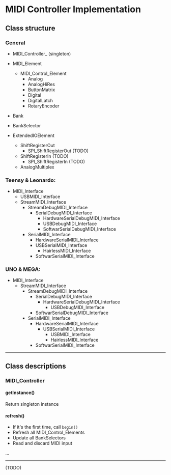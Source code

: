 # MIDI Controller Implementation

## Class structure

### General
- MIDI\_Controller\_ (singleton)

- MIDI\_Element
    - MIDI\_Control\_Element
        - Analog
        - AnalogHiRes
        - ButtonMatrix
        - Digital
        - DigitalLatch
        - RotaryEncoder

- Bank 

- BankSelector

- ExtendedIOElement
    - ShiftRegisterOut
        - SPI\_ShiftRegisterOut    (TODO)
    - ShiftRegisterIn             (TODO)
        - SPI\_ShiftRegisterIn     (TODO)
    - AnalogMultiplex


### Teensy & Leonardo:
- MIDI\_Interface
    - USBMIDI\_Interface
    - StreamMIDI\_Interface
         - StreamDebugMIDI\_Interface
             - SerialDebugMIDI\_Interface
                 - HardwareSerialDebugMIDI\_Interface
                 - USBDebugMIDI\_Interface
                 - SoftwarSerialDebugMIDI\_Interface
        - SerialMIDI\_Interface
             - HardwareSerialMIDI\_Interface
             - USBSerialMIDI\_Interface
                 - HairlessMIDI\_Interface
             - SoftwarSerialMIDI\_Interface

### UNO & MEGA:
- MIDI\_Interface
    - StreamMIDI\_Interface
        - StreamDebugMIDI\_Interface
            - SerialDebugMIDI\_Interface
                - HardwareSerialDebugMIDI\_Interface
                    - USBDebugMIDI\_Interface
            - SoftwarSerialDebugMIDI\_Interface
        - SerialMIDI\_Interface
            - HardwareSerialMIDI\_Interface
                - USBSerialMIDI\_Interface
                    - USBMIDI\_Interface
                    - HairlessMIDI\_Interface
            - SoftwarSerialMIDI\_Interface


***


## Class descriptions

### MIDI\_Controller

#### getInstance()
Return singleton instance

#### refresh()
- If it's the first time, call `begin()`
- Refresh all MIDI\_Control\_Elements
- Update all BankSelectors
- Read and discard MIDI input

... 

***

(TODO)